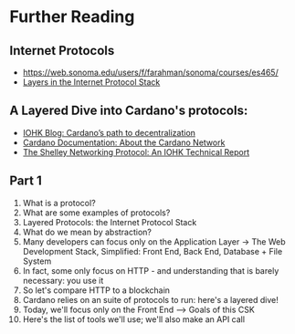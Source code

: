# Further Reading 

## Internet Protocols
- https://web.sonoma.edu/users/f/farahman/sonoma/courses/es465/
- [Layers in the Internet Protocol Stack](https://web.sonoma.edu/users/f/farahman/sonoma/courses/es465/lectures/layer_description.pdf)

## A Layered Dive into Cardano's protocols:
- [IOHK Blog: Cardano’s path to decentralization](https://iohk.io/en/blog/posts/2020/07/09/cardanos-path-to-decentralization-by-marcin-szamotulski/)
- [Cardano Documentation: About the Cardano Network](https://docs.cardano.org/en/latest/explore-cardano/cardano-network.html)
- [The Shelley Networking Protocol: An IOHK Technical Report](https://hydra.iohk.io/build/4110312/download/2/network-spec.pdf)

## Part 1
1. What is a protocol?
2. What are some examples of protocols?
3. Layered Protocols: the Internet Protocol Stack
4. What do we mean by abstraction? 
5. Many developers can focus only on the Application Layer -> The Web Development Stack, Simplified: Front End, Back End, Database + File System
6. In fact, some only focus on HTTP - and understanding that is barely necessary: you use it
7. So let's compare HTTP to a blockchain
8. Cardano relies on an suite of protocols to run: here's a layered dive!
9. Today, we'll focus only on the Front End --> Goals of this CSK
10. Here's the list of tools we'll use; we'll also make an API call
